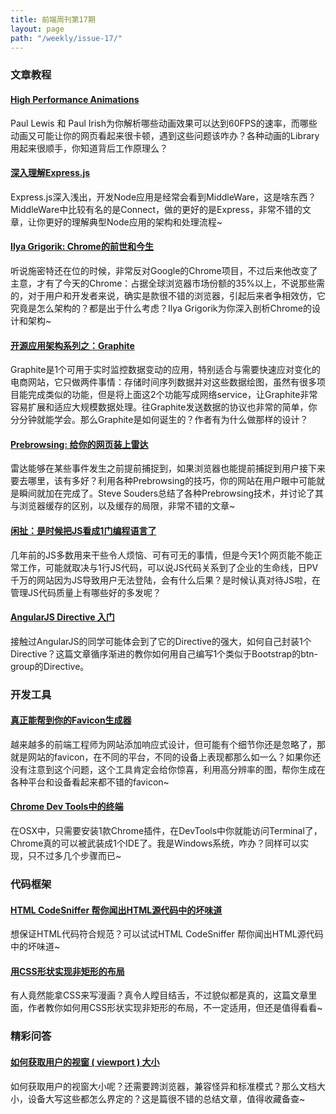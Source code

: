 ```yaml
---
title: 前端周刊第17期
layout: page
path: "/weekly/issue-17/"
---
```


### 文章教程

#### [High Performance Animations](http://www.html5rocks.com/en/tutorials/speed/high-performance-animations/)

Paul Lewis 和 Paul Irish为你解析哪些动画效果可以达到60FPS的速率，而哪些动画又可能让你的网页看起来很卡顿，遇到这些问题该咋办？各种动画的Library用起来很顺手，你知道背后工作原理么？

#### [深入理解Express.js](http://evanhahn.com/understanding-express-js/)

Express.js深入浅出，开发Node应用是经常会看到MiddleWare，这是啥东西？MiddleWare中比较有名的是Connect，做的更好的是Express，非常不错的文章，让你更好的理解典型Node应用的架构和处理流程~

#### [Ilya Grigorik: Chrome的前世和今生](http://aosabook.org/en/posa/high-performance-networking-in-chrome.html)

听说施密特还在位的时候，非常反对Google的Chrome项目，不过后来他改变了主意，才有了今天的Chrome：占据全球浏览器市场份额的35%以上，不说那些需的，对于用户和开发者来说，确实是款很不错的浏览器，引起后来者争相效仿，它究竟是怎么架构的？都是出于什么考虑？Ilya Grigorik为你深入剖析Chrome的设计和架构~

#### [开源应用架构系列之：Graphite](http://aosabook.org/en/graphite.html)

Graphite是1个可用于实时监控数据变动的应用，特别适合与需要快速应对变化的电商网站，它只做两件事情：存储时间序列数据并对这些数据绘图，虽然有很多项目能完成类似的功能，但是将上面这2个功能写成网络service，让Graphite非常容易扩展和适应大规模数据处理。往Graphite发送数据的协议也非常的简单，你分分钟就能学会。那么Graphite是如何诞生的？作者有为什么做那样的设计？

#### [Prebrowsing: 给你的网页装上雷达](http://www.stevesouders.com/blog/2013/11/07/prebrowsing/?utm_source=feweekly&utm_campaign=issue0&utm_medium=web)

雷达能够在某些事件发生之前提前捕捉到，如果浏览器也能提前捕捉到用户接下来要去哪里，该有多好？利用各种Prebrowsing的技巧，你的网站在用户眼中可能就是瞬间就加在完成了。Steve Souders总结了各种Prebrowsing技术，并讨论了其与浏览器缓存的区别，以及缓存的局限，非常不错的文章~

#### [闲扯：是时候把JS看成1门编程语言了](http://blog.shinetech.com/2013/10/29/respect-the-javascript/?utm_source=javascriptweekly&utm_medium=email)

几年前的JS多数用来干些令人烦恼、可有可无的事情，但是今天1个网页能不能正常工作，可能就取决与1行JS代码，可以说JS代码关系到了企业的生命线，日PV千万的网站因为JS导致用户无法登陆，会有什么后果？是时候认真对待JS啦，在管理JS代码质量上有哪些好的多发呢？

#### [AngularJS Directive 入门](http://suhairhassan.com/2013/05/01/getting-started-with-angularjs-directive.html#.UnuR2pSHr-k)

接触过AngularJS的同学可能体会到了它的Directive的强大，如何自己封装1个Directive？这篇文章循序渐进的教你如何用自己编写1个类似于Bootstrap的btn-group的Directive。

### 开发工具

#### [真正能帮到你的Favicon生成器](http://realfavicongenerator.net/)

越来越多的前端工程师为网站添加响应式设计，但可能有个细节你还是忽略了，那就是网站的favicon，在不同的平台，不同的设备上表现都那么如一么？如果你还没有注意到这个问题，这个工具肯定会给你惊喜，利用高分辨率的图，帮你生成在各种平台和设备看起来都不错的favicon~

#### [Chrome Dev Tools中的终端](http://blog.dfilimonov.com/2013/09/12/devtools-terminal.html)

在OSX中，只需要安装1款Chrome插件，在DevTools中你就能访问Terminal了，Chrome真的可以被武装成1个IDE了。我是Windows系统，咋办？同样可以实现，只不过多几个步骤而已~

### 代码框架

#### [HTML CodeSniffer 帮你闻出HTML源代码中的坏味道](https://github.com/squizlabs/HTML_CodeSniffer)

想保证HTML代码符合规范？可以试试HTML CodeSniffer 帮你闻出HTML源代码中的坏味道~

#### [用CSS形状实现非矩形的布局](http://sarasoueidan.com/blog/css-shapes/index.html?utm_source=CSS-Weekly&utm_campaign=Issue-84&utm_medium=email)

有人竟然能拿CSS来写漫画？真令人瞠目结舌，不过貌似都是真的，这篇文章里面，作者教你如何用CSS形状实现非矩形的布局，不一定适用，但还是值得看看~

### 精彩问答

#### [如何获取用户的视窗 ( viewport ) 大小](http://ryanve.com/lab/dimensions/)

如何获取用户的视窗大小呢？还需要跨浏览器，兼容怪异和标准模式？那么文档大小，设备大写这些都怎么界定的？这是篇很不错的总结文章，值得收藏备查~
